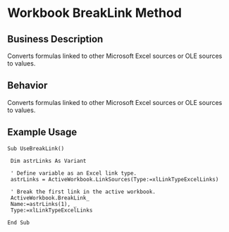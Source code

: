 # Workbook BreakLink Method

## Business Description
Converts formulas linked to other Microsoft Excel sources or OLE sources to values.

## Behavior
Converts formulas linked to other Microsoft Excel sources or OLE sources to values.

## Example Usage
```vba
Sub UseBreakLink() 
 
 Dim astrLinks As Variant 
 
 ' Define variable as an Excel link type. 
 astrLinks = ActiveWorkbook.LinkSources(Type:=xlLinkTypeExcelLinks) 
 
 ' Break the first link in the active workbook. 
 ActiveWorkbook.BreakLink_ 
 Name:=astrLinks(1), _ 
 Type:=xlLinkTypeExcelLinks 
 
End Sub
```